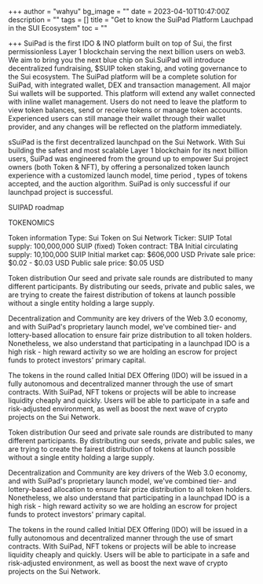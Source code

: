 +++
author = "wahyu"
bg_image = ""
date = 2023-04-10T10:47:00Z
description = ""
tags = []
title = "Get to know the SuiPad Platform Lauchpad in the SUI Ecosystem"
toc = ""

+++
SuiPad is the first IDO & INO platform built on top of Sui, the first permissionless Layer 1 blockchain serving the next billion users on web3. We aim to bring you the next blue chip on Sui.SuiPad will introduce decentralized fundraising, $SUIP token staking, and voting governance to the Sui ecosystem.   The SuiPad platform will be a complete solution for SuiPad, with integrated wallet, DEX and transaction management. All major Sui wallets will be supported. This platform will extend any wallet connected with inline wallet management. Users do not need to leave the platform to view token balances, send or receive tokens or manage token accounts. Experienced users can still manage their wallet through their wallet provider, and any changes will be reflected on the platform immediately.

sSuiPad is the first decentralized launchpad on the Sui Network. With Sui building the safest and most scalable Layer 1 blockchain for its next billion users, SuiPad was engineered from the ground up to empower Sui project owners (both Token & NFT), by offering a personalized token launch experience with a customized launch model, time period , types of tokens accepted, and the auction algorithm. SuiPad is only successful if our launchpad project is successful.

SUIPAD roadmap

TOKENOMICS

Token information
Type: Sui Token on Sui Network
Ticker: SUIP
Total supply: 100,000,000 SUIP (fixed)
Token contract: TBA
Initial circulating supply: 10,100,000 SUIP
Initial market cap: $606,000 USD
Private sale price: $0.02 - $0.03 USD
Public sale price: $0.05 USD

 Token distribution
Our seed and private sale rounds are distributed to many different participants. By distributing our seeds, private and public sales, we are trying to create the fairest distribution of tokens at launch possible without a single entity holding a large supply.

Decentralization and Community are key drivers of the Web 3.0 economy, and with SuiPad's proprietary launch model, we've combined tier- and lottery-based allocation to ensure fair prize distribution to all token holders. Nonetheless, we also understand that participating in a launchpad IDO is a high risk - high reward activity so we are holding an escrow for project funds to protect investors' primary capital.

The tokens in the round called Initial DEX Offering (IDO) will be issued in a fully autonomous and decentralized manner through the use of smart contracts. With SuiPad, NFT tokens or projects will be able to increase liquidity cheaply and quickly. Users will be able to participate in a safe and risk-adjusted environment, as well as boost the next wave of crypto projects on the Sui Network.

 Token distribution
Our seed and private sale rounds are distributed to many different participants. By distributing our seeds, private and public sales, we are trying to create the fairest distribution of tokens at launch possible without a single entity holding a large supply.

Decentralization and Community are key drivers of the Web 3.0 economy, and with SuiPad's proprietary launch model, we've combined tier- and lottery-based allocation to ensure fair prize distribution to all token holders. Nonetheless, we also understand that participating in a launchpad IDO is a high risk - high reward activity so we are holding an escrow for project funds to protect investors' primary capital.

The tokens in the round called Initial DEX Offering (IDO) will be issued in a fully autonomous and decentralized manner through the use of smart contracts. With SuiPad, NFT tokens or projects will be able to increase liquidity cheaply and quickly. Users will be able to participate in a safe and risk-adjusted environment, as well as boost the next wave of crypto projects on the Sui Network.
